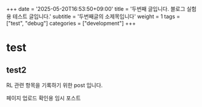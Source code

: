 +++
date = '2025-05-20T16:53:50+09:00'
title = '두번째 글입니다. 블로그 실험용 테스트 글입니다.'
subtitle =  '두번째글의 소제목입니다'
weight = 1
tags = ["test", "debug"]
categories = ["development"]
+++
# **test**
## **test2**
RL 관련 항목을 기록하기 위한 post 입니다.

페이지 업로드 확인용 임시 포스트